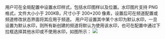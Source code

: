 用户可在全局配置中设置水印样式，包括水印图样以及位置。水印图片支持 PNG 格式，文件大小小于 200KB，尺寸小于 200*200 像素，设置后可在频道配置或频道修改状态界面将其应用于频道。
用户可设置其中某个水印为默认水印，一旦设置为默认水印，则所有新创建的频道将默认为使用该水印，也可在配置中通过下拉框选择其他水印或不使用水印，如图所示：
![](https://mc.qcloudimg.com/static/img/264b5e48b29b636327a23321b5c35ecb/image.png)


